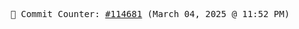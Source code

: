 <p align="center">
    <samp>
        📮 Commit Counter: <a href="https://github.com/Javascript-void0/Javascript-void0/commits/main">#114681</a> (March 04, 2025 @ 11:52 PM)
    </samp>
</p>